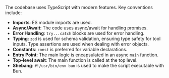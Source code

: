 The codebase uses TypeScript with modern features. Key conventions include:

- **Imports**: ES module imports are used.
- **Async/Await**: The code uses async/await for handling promises.
- **Error Handling**: `try...catch` blocks are used for error handling.
- **Typing**: `zod` is used for schema validation, ensuring type safety for tool inputs. Type assertions are used when dealing with error objects.
- **Constants**: `const` is preferred for variable declarations.
- **Entry Point**: The main logic is encapsulated in an async `main` function.
- **Top-level await**: The main function is called at the top level.
- **Shebang**: `#!/usr/bin/env bun` is used to make the script executable with Bun.
